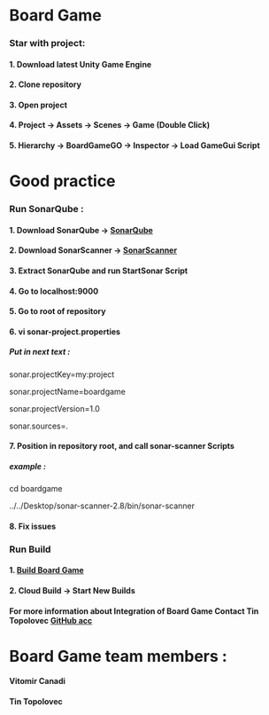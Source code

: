 # Board Game

### Star with project:
#### 1. Download latest Unity Game Engine
#### 2. Clone repository
#### 3. Open project
#### 4. Project -> Assets -> Scenes -> Game (Double Click)
#### 5. Hierarchy -> BoardGameGO -> Inspector -> Load GameGui Script

# Good practice
### Run SonarQube :
#### 1. Download SonarQube -> [SonarQube](https://www.sonarqube.org/)
#### 2. Download SonarScanner -> [SonarScanner](https://docs.sonarqube.org/display/SCAN/Analyzing+with+SonarQube+Scanner)
#### 3. Extract SonarQube and run StartSonar Script
#### 4. Go to localhost:9000
#### 5. Go to root of repository
#### 6. vi sonar-project.properties
##### Put in next text :
sonar.projectKey=my:project

sonar.projectName=boardgame

sonar.projectVersion=1.0

sonar.sources=.

#### 7. Position in repository root, and call sonar-scanner Scripts
##### example :
cd boardgame

../../Desktop/sonar-scanner-2.8/bin/sonar-scanner
#### 8. Fix issues

### Run Build

#### 1. [Build Board Game](https://developer.cloud.unity3d.com/build/orgs/tinolov/projects/boardgame/)
#### 2. Cloud Build -> Start New Builds

#### For more information about Integration of Board Game Contact Tin Topolovec [GitHub acc](https://github.com/TinT1)

# Board Game team members :
#### Vitomir Canadi
#### Tin Topolovec
